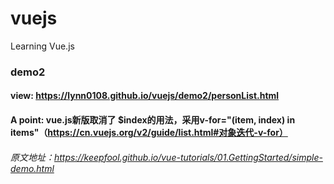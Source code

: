 # vuejs
Learning Vue.js

### demo2

#### view: https://lynn0108.github.io/vuejs/demo2/personList.html

#### A point: vue.js新版取消了 $index的用法，采用v-for="(item, index) in items"（https://cn.vuejs.org/v2/guide/list.html#对象迭代-v-for）

###### 原文地址：https://keepfool.github.io/vue-tutorials/01.GettingStarted/simple-demo.html
